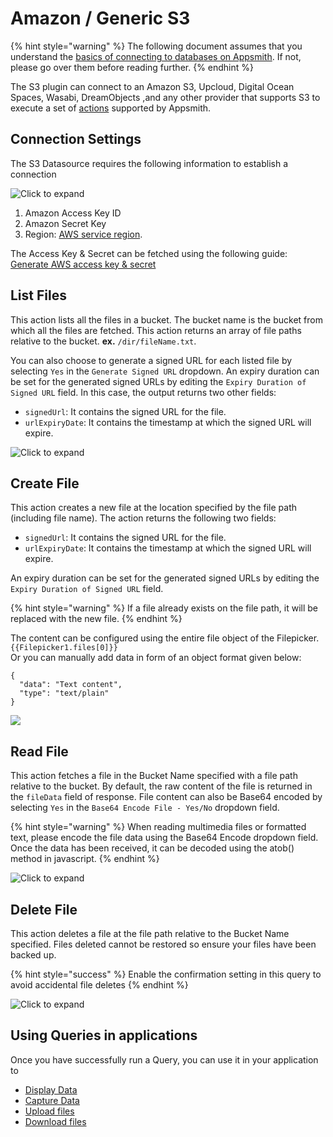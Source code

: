 # Amazon / Generic S3

{% hint style="warning" %}
The following document assumes that you understand the [basics of connecting to databases on Appsmith](../core-concepts/connecting-to-data-sources/connecting-to-databases.md). If not, please go over them before reading further.
{% endhint %}

The S3 plugin can connect to an Amazon S3, Upcloud, Digital Ocean Spaces, Wasabi, DreamObjects ,and any other provider that supports S3 to execute a set of [actions](querying-amazon-s3.md#supported-actions) supported by Appsmith.

## Connection Settings

The S3 Datasource requires the following information to establish a connection

![Click to expand](../.gitbook/assets/amazon\_s3\_create\_datasource.png)

1. Amazon Access Key ID
2. Amazon Secret Key
3. Region: [AWS service region](https://docs.aws.amazon.com/general/latest/gr/rande.html).

The Access Key & Secret can be fetched using the following guide: [Generate AWS access key & secret](https://docs.aws.amazon.com/general/latest/gr/aws-sec-cred-types.html#access-keys-and-secret-access-keys)

## List Files

This action lists all the files in a bucket. The bucket name is the bucket from which all the files are fetched. This action returns an array of file paths relative to the bucket. **ex.** `/dir/fileName.txt`.

You can also choose to generate a signed URL for each listed file by selecting `Yes` in the `Generate Signed URL` dropdown. An expiry duration can be set for the generated signed URLs by editing the `Expiry Duration of Signed URL` field. In this case, the output returns two other fields:

* `signedUrl`: It contains the signed URL for the file.
* `urlExpiryDate`: It contains the timestamp at which the signed URL will expire.

![Click to expand](../.gitbook/assets/amazon\_s3\_list\_query.png)

## Create File

This action creates a new file at the location specified by the file path (including file name). The action returns the following two fields:

* `signedUrl`: It contains the signed URL for the file.
* `urlExpiryDate`: It contains the timestamp at which the signed URL will expire.

An expiry duration can be set for the generated signed URLs by editing the `Expiry Duration of Signed URL` field.

{% hint style="warning" %}
If a file already exists on the file path, it will be replaced with the new file.
{% endhint %}

The content can be configured using the entire file object of the Filepicker. `{{Filepicker1.files[0]}}`\
Or you can manually add data in form of an object format given below:

```
{
  "data": "Text content",
  "type": "text/plain"
}
```

![](<../.gitbook/assets/amazon\_s3\_upload\_query\_using\_filepicker (1).png>)

## Read File

This action fetches a file in the Bucket Name specified with a file path relative to the bucket. By default, the raw content of the file is returned in the `fileData` field of response. File content can also be Base64 encoded by selecting `Yes` in the `Base64 Encode File - Yes/No` dropdown field.

{% hint style="warning" %}
When reading multimedia files or formatted text, please encode the file data using the Base64 Encode dropdown field. Once the data has been received, it can be decoded using the atob() method in javascript.
{% endhint %}

![Click to expand](../.gitbook/assets/amazon\_s3\_read\_query.png)

## Delete File

This action deletes a file at the file path relative to the Bucket Name specified. Files deleted cannot be restored so ensure your files have been backed up.

{% hint style="success" %}
Enable the confirmation setting in this query to avoid accidental file deletes
{% endhint %}

![Click to expand](../.gitbook/assets/amazon\_s3\_delete\_query.png)

## Using Queries in applications

Once you have successfully run a Query, you can use it in your application to

* [Display Data](../core-concepts/displaying-data-read/)
* [Capture Data](../core-concepts/capturing-data-write/)
* [Upload files](https://docs.appsmith.com/how-to-guides/how-to-upload-to-s3)
* [Download files](https://docs.appsmith.com/how-to-guides/how-to-upload-to-s3#downloading-files)
